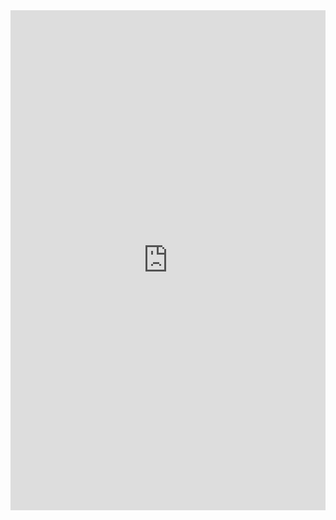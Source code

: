 <iframe class="repl" width="100%" height="800px" frameborder="0" src="https://repl.it/@azablan/scope5?lite=true"></iframe>
